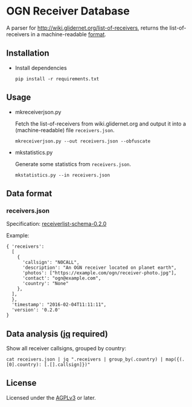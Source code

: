 # OGN Receiver Database

A parser for <http://wiki.glidernet.org/list-of-receivers>,
returns the list-of-receivers in a machine-readable [format](#data-format).

## Installation

- Install dependencies

  ```
  pip install -r requirements.txt
  ```

## Usage

- mkreceiverjson.py

  Fetch the list-of-receivers from wiki.glidernet.org and output it
  into a (machine-readable) file `receivers.json`.

  ```
  mkreceiverjson.py --out receivers.json --obfuscate
  ```

- mkstatistics.py

  Generate some statistics from `receivers.json`.

  ```
  mkstatistics.py --in receivers.json
  ```

## Data format

### receivers.json

Specification: [receiverlist-schema-0.2.0](receiverlist-schema-0.2.0.json)

Example:
```
{ 'receivers':
  [
    {
      'callsign': "N0CALL",
      'description': "An OGN receiver located on planet earth",
      'photos': ["https://example.com/ogn/receiver-photo.jpg"],
      'contact': "ogn@example.com",
      'country': "None"
    },
  ],
  },
  'timestamp': "2016-02-04T11:11:11",
  'version': '0.2.0'
}
```

## Data analysis ([jq](https://stedolan.github.io/jq/) required)

Show all receiver callsigns, grouped by country:
```
cat receivers.json | jq ".receivers | group_by(.country) | map({(.[0].country): [.[].callsign]})"
```

## License

Licensed under the [AGPLv3](LICENSE) or later.
